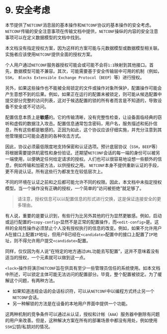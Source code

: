 # 9. 安全考虑

本节提供了`NETCONF`消息层的基本操作和`NETCONF`协议的基本操作的安全考虑。 `NETCONF`传输的安全注意事项在传输文档中提供，`NETCONF`操纵的内容的安全注意事项可以在定义数据模型的文档中找到。

本文档没有指定授权方案，因为这样的方案可能与元数据模型或数据模型相关联。 实施者应该使用`NETCONF`提供全面的授权方案。

个人用户通过`NETCONF`服务器授权可能会或可能不会将`1:1`映射到其他接口。首先，数据模型可能不兼容。其次，可能需要基于安全传输层中可用的机制（例如，`SSH`，` Blocks Extensible Exchange Protocol`（`BEEP`）等）进行授权。

另外，如果这些操作也不能被全局锁定的文件或操作对象所保护，配置操作可能会产生意想不到的后果。例如，如果正在运行的配置未被锁定，则可能从候选配置中提交部分完整的访问列表，这对于候选配置的锁的所有者而言是不知道的，导致设备不安全或不可访问。

配置信息本质上是**敏感**的。它的传输清晰，没有完整性检查，让设备面临经典的窃听和虚假的数据注入攻击。配置信息通常包含密码，用户名，服务描述和拓扑信息，所有这些都是敏感的。正因为如此，这个协议应该仔细实施，并充分注意到其他管理接口可能会遇到的各种攻击方式。

因此，协议必须最低限度地支持保密和认证选项。预计底层协议（`SSH`，`BEEP`等）将根据需要提供机密性和身份验证。还期望`NETCONF`会话的每一端的身份可以被另一端使用，以便确定任何给定请求的授权。人们也可以很容易地设想一些额外的信息，例如传输和加密方法，以供授权之用。 `NETCONF`本身不提供重新认证的手段，更不用说认证。所有这些行为都发生在较低层次上。

不同的环境在认证之前和之后都可能允许不同的权限。因此，本文档中未指定授权模型。当一个操作没有正确的授权，一个简单的“访问被拒绝”就足够了。

> 请注意，授权信息可以以配置信息的形式进行交换，这是保证连接安全的更多理由。

有人说，重要的是要认识到，有些行为比另外其他的行为显然更敏感。例如，启动或运行配置的`<copy-config>`显然不是正常的配置操作，而`<edit-config>`是。这样的全局性操作必须禁止个人没有授权执行的信息的改变。例如，如果不允许用户A在接口上配置`IP`地址，但用户B已经在`<candidate>`配置中的接口上配置了`IP`地址，则不得允许用户提交`<candidate>`配置。

同样，仅仅因为有人说“在特定的地方通过`URL`功能去写配置”，这并不意味着没有适当的授权，一个元素就可以做到这一点。

`<lock>`操作将演示`NETCONF`旨在供具有至少一些管理员信任的系统使用。如本文档中所述，可以锁定主体可能无法访问的配置部分。毕竟，整个配置被锁定。为了缓解这个问题，有两种方法。

- 如果知道违规会话的会话标识符，可以从`NETCONF`中以编程方式终止另一个`NETCONF`会话。
- 另一种解锁的方法是在设备的本地用户界面中提供一个功能。

这两种机制的竞争条件可以通过从认证，授权和计帐（`AAA`）服务器中删除有问题的用户来改善。但是，这种解决方案在所有的部署场景中都没有用处，例如使用`SSH`公钥/私钥对的情况。
